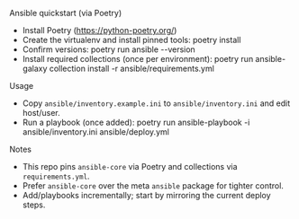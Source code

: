 Ansible quickstart (via Poetry)

- Install Poetry (https://python-poetry.org/)
- Create the virtualenv and install pinned tools:
  poetry install
- Confirm versions:
  poetry run ansible --version
- Install required collections (once per environment):
  poetry run ansible-galaxy collection install -r ansible/requirements.yml

Usage
- Copy `ansible/inventory.example.ini` to `ansible/inventory.ini` and edit host/user.
- Run a playbook (once added):
  poetry run ansible-playbook -i ansible/inventory.ini ansible/deploy.yml

Notes
- This repo pins `ansible-core` via Poetry and collections via `requirements.yml`.
- Prefer `ansible-core` over the meta `ansible` package for tighter control.
- Add/playbooks incrementally; start by mirroring the current deploy steps.

